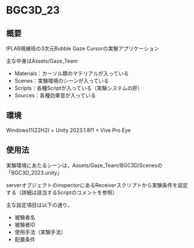 # BGC3D_23
## 概要
IPLAB視線班の3次元Bubble Gaze Cursorの実験アプリケーション
  
主な中身はAssets/Gaze_Team

- Materials：カーソル類のマテリアルが入っている
- Scenes：実験環境のシーンが入っている
- Scripts：各種Scriptが入っている（実験システムの肝）
- Sources：各種効果音が入っている

## 環境
Windows11(22H2) + Unity 2023.1.8f1 + Vive Pro Eye


## 使用法
実験環境にあたるシーンは，Assets/Gaze_Team/BGC3D/Scenesの「BGC3D_2023.unity」

serverオブジェクトのinspectorにあるReceiverスクリプトから実験条件を設定する（詳細は該当するScriptのコメントを参照）

主な設定項目は以下の通り，
- 被験者名
- 被験者ID
- 使用手法（実験手法）
- 配置条件

